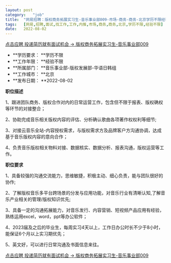 ```yaml
---
layout:	post
category:	"job"
title:	"网易招聘：版权商务拓展实习生-音乐事业部009-市场-商务-商务-北京学历不限经验不限"
tags:	[网易,招聘,面试,找工作,工作,内推,市场,商务,商务,北京,学历不限,经验不限]
date:	2022-08-02
---
```


[点击应聘 投递简历就有面试机会 ->  版权商务拓展实习生-音乐事业部009](http://mobile.bole.netease.com/bole/boleDetail?id=41962&employeeId=346f03c3cda5f04c&key=all)



- **学历要求： **学历不限
- **工作年限： **经验不限
- **所属部门： **音乐事业部-版权发展部-华语日韩组
- **工作城市： **北京
- **发布日期： **2022-08-02



**职位描述**

1、跟进团队商务、版权合作对内的日常运营工作，包含但不限于报表、版权确权等环节的对接整合；

2、协助完成音乐相关版权内容的评估、分析确认歌曲各项著作权权利等细节;

3、对接云音乐全站-内容授权需求，与版权需求方及品牌客户方沟通协调，达成基于音乐版权内容的意向合作；

4、负责音乐版权相关物料对接、数据核实、数据分析、报表沟通，版权运营等工作。



**职位要求**

1、具备较强的沟通交流能力，思维敏捷，积极主动、细心负责，能与团队很好的协作;

2、了解版权音乐多平台跨场景的分发与应用功能，对音乐行业有清晰认知,了解音乐产业相关的管理/版权知识优先;

3、具备一定的沟通拓展能力，对音乐发行、内容营销、短视频产品应用有经验，熟练运用excel，word，ppt等办公软件；

4、2023届及之后的毕业生，每周实习4天以上，工作日办公时长不少于8小时，能保证6个月以上实习期优先；

5、英文好，可以进行日常沟通及书面信息来往。



[点击应聘 投递简历就有面试机会 ->  版权商务拓展实习生-音乐事业部009](http://mobile.bole.netease.com/bole/boleDetail?id=41962&employeeId=346f03c3cda5f04c&key=all)
